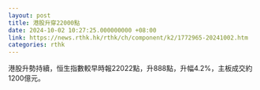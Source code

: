 ```yaml
---
layout: post
title: 港股升穿22000點
date: 2024-10-02 10:27:25.000000000 +08:00
link: https://news.rthk.hk/rthk/ch/component/k2/1772965-20241002.htm
categories: rthk
---
```


港股升勢持續，恒生指數較早時報22022點，升888點，升幅4.2%，主板成交約1200億元。
